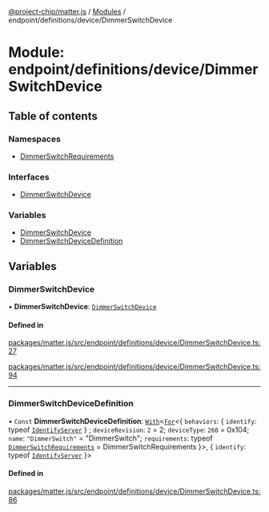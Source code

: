 [@project-chip/matter.js](../README.md) / [Modules](../modules.md) / endpoint/definitions/device/DimmerSwitchDevice

# Module: endpoint/definitions/device/DimmerSwitchDevice

## Table of contents

### Namespaces

- [DimmerSwitchRequirements](endpoint_definitions_device_DimmerSwitchDevice.DimmerSwitchRequirements.md)

### Interfaces

- [DimmerSwitchDevice](../interfaces/endpoint_definitions_device_DimmerSwitchDevice.DimmerSwitchDevice.md)

### Variables

- [DimmerSwitchDevice](endpoint_definitions_device_DimmerSwitchDevice.md#dimmerswitchdevice)
- [DimmerSwitchDeviceDefinition](endpoint_definitions_device_DimmerSwitchDevice.md#dimmerswitchdevicedefinition)

## Variables

### DimmerSwitchDevice

• **DimmerSwitchDevice**: [`DimmerSwitchDevice`](../interfaces/endpoint_definitions_device_DimmerSwitchDevice.DimmerSwitchDevice.md)

#### Defined in

[packages/matter.js/src/endpoint/definitions/device/DimmerSwitchDevice.ts:27](https://github.com/project-chip/matter.js/blob/2d9f2165d2672864fda3496a6d0d5f93597f82c6/packages/matter.js/src/endpoint/definitions/device/DimmerSwitchDevice.ts#L27)

[packages/matter.js/src/endpoint/definitions/device/DimmerSwitchDevice.ts:94](https://github.com/project-chip/matter.js/blob/2d9f2165d2672864fda3496a6d0d5f93597f82c6/packages/matter.js/src/endpoint/definitions/device/DimmerSwitchDevice.ts#L94)

___

### DimmerSwitchDeviceDefinition

• `Const` **DimmerSwitchDeviceDefinition**: [`With`](node_export._internal_.md#with)\<[`For`](behavior_cluster_export._internal_.EndpointType.md#for)\<\{ `behaviors`: \{ `identify`: typeof [`IdentifyServer`](behavior_definitions_identify_export.IdentifyServer.md)  } ; `deviceRevision`: ``2`` = 2; `deviceType`: ``260`` = 0x104; `name`: ``"DimmerSwitch"`` = "DimmerSwitch"; `requirements`: typeof [`DimmerSwitchRequirements`](endpoint_definitions_device_DimmerSwitchDevice.DimmerSwitchRequirements.md) = DimmerSwitchRequirements }\>, \{ `identify`: typeof [`IdentifyServer`](behavior_definitions_identify_export.IdentifyServer.md)  }\>

#### Defined in

[packages/matter.js/src/endpoint/definitions/device/DimmerSwitchDevice.ts:86](https://github.com/project-chip/matter.js/blob/2d9f2165d2672864fda3496a6d0d5f93597f82c6/packages/matter.js/src/endpoint/definitions/device/DimmerSwitchDevice.ts#L86)
